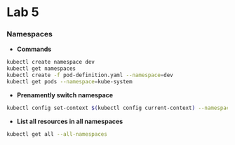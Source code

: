 # Lab 5

### Namespaces

- **Commands**
```bash
kubectl create namespace dev
kubectl get namespaces
kubectl create -f pod-definition.yaml --namespace=dev
kubectl get pods --namespace=kube-system
```

- **Prenamently switch namespace**
```bash
kubectl config set-context $(kubectl config current-context) --namespace=dev
```

- **List all resources in all namespaces**
```bash
kubectl get all --all-namespaces
```